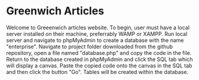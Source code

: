 # Greenwich Articles

 Welcome to Greeenwich articles website.
 To begin, user must have a local server installed on their machine, preferrably WAMP or XAMPP.
 Run local server and navigate to phpMyAdmin to create a database with the name "enterprise". 
 Navigate to project folder downloaded from the github repository, open a file named "database.php" and copy the code in the file.
 Return to the database created in phpMyAdmin and click the SQL tab which will display a canvas. Paste the copied code onto the canvas in 
 the SQL tab and then click the button "Go". Tables will be created within the database.
 
 
